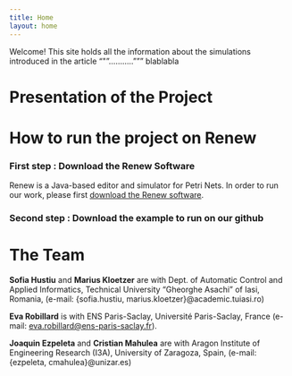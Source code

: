 ```yaml
---
title: Home
layout: home
---
```


Welcome! This site holds all the information about the simulations introduced in the article “"”………..””” blablabla

# Presentation of the Project 

# How to run the project on Renew

### First step : Download the Renew Software

Renew is a Java-based editor and simulator for Petri Nets. In order to run our work, please first [download the Renew software](http://www.renew.de).

### Second step : Download the example to run on our github

# The Team 

**Sofia Hustiu** and **Marius Kloetzer** are with Dept. of Automatic Control and Applied Informatics, Technical University “Gheorghe Asachi” of Iasi, Romania, (e-mail: {sofia.hustiu, marius.kloetzer}@academic.tuiasi.ro)

**Eva Robillard** is with ENS Paris-Saclay, Université Paris-Saclay, France (e-mail: eva.robillard@ens-paris-saclay.fr).

**Joaquin Ezpeleta** and **Cristian Mahulea** are with Aragon Institute of Engineering Research (I3A), University of Zaragoza, Spain, (e-mail: {ezpeleta, cmahulea}@unizar.es)
